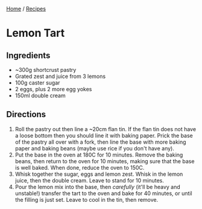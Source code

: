 [Home](../README.md) / [Recipes](README.md)

# Lemon Tart

## Ingredients
- ~300g shortcrust pastry
- Grated zest and juice from 3 lemons
- 100g caster sugar
- 2 eggs, plus 2 more egg yokes
- 150ml double cream

## Directions
1. Roll the pastry out then line a ~20cm flan tin.  If the flan tin does not have a loose bottom then you should line it with baking paper.  Prick the base of the pastry all over with a fork, then line the base with more baking paper and baking beans (maybe use rice if you don't have any).
2. Put the base in the oven at 180C for 10 minutes.  Remove the baking beans, then return to the oven for 10 minutes, making sure that the base is well baked.  When done, reduce the oven to 150C.
3. Whisk together the sugar, eggs and lemon zest.  Whisk in the lemon juice, then the double cream.  Leave to stand for 10 minutes.
4. Pour the lemon mix into the base, then _carefully_ (it'll be heavy and unstable!) transfer the tart to the oven and bake for 40 minutes, or until the filling is just set.  Leave to cool in the tin, then remove.
